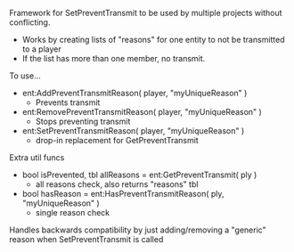 Framework for SetPreventTransmit to be used by multiple projects without conflicting.
- Works by creating lists of "reasons" for one entity to not be transmitted to a player
- If the list has more than one member, no transmit.


To use...
- ent:AddPreventTransmitReason( player, "myUniqueReason" )
    - Prevents transmit
- ent:RemovePreventTransmitReason( player, "myUniqueReason" )
    - Stops preventing transmit
- ent:SetPreventTransmitReason( player, "myUniqueReason" )
    - drop-in replacement for GetPreventTransmit


Extra util funcs

- bool isPrevented, tbl allReasons = ent:GetPreventTransmit( ply )
    - all reasons check, also returns "reasons" tbl
- bool hasReason = ent:HasPreventTransmitReason( ply, "myUniqueReason" )
    - single reason check


Handles backwards compatibility by just adding/removing a "generic" reason when SetPreventTransmit is called
